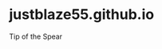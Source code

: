 # justblaze55.github.io
<div style="background:white url((https://jordanrussiacenter.org/img/asset/aW1hZ2VzL3dwLzIwMTYvMTEvQ296X2JfOVhFQUFUVFJsLTY0Nng0MzcuanBn/Coz_b_9XEAATTRl-646x437.jpg?fm=webp&w=1280&h=865.88235294117&fit=crop&q=85&s=972464ab13a2319ca66f74ba28d0e759)) repeat fixed;width:300px;height:200px;">Tip of the Spear</div>
